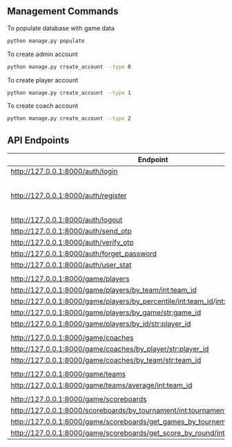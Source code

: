 ## Management Commands
To populate database with game data
```sh
python manage.py populate
```

To create admin account
```sh
python manage.py create_account --type 0
```

To create player account
```sh
python manage.py create_account --type 1
```

To create coach account
```sh
python manage.py create_account --type 2
```

## API Endpoints
| Endpoint | Method | Parameters | Access Group |
| ------ | ------ | ------ | ------ | 
| http://127.0.0.1:8000/auth/login | POST | email,password | All
| http://127.0.0.1:8000/auth/register | POST | email, password, first_name, last_name, (is_admin (Bool)/coach_id/player_id) | Admin
| http://127.0.0.1:8000/auth/logout | POST | - | All
| http://127.0.0.1:8000/auth/send_otp | POST | user (Email) | All
| http://127.0.0.1:8000/auth/verify_otp | POST | email, otp_code | All
| http://127.0.0.1:8000/auth/forget_password | POST | email, otp_id, password | All
| http://127.0.0.1:8000/auth/user_stat | GET | - | Admin
|  |  | 
| http://127.0.0.1:8000/game/players | GET | - | Admin
| http://127.0.0.1:8000/game/players/by_team/<int:team_id> | GET | - | coach_and_admin
| http://127.0.0.1:8000/game/players/by_percentile/<int:team_id>/<int:percentile> | GET | - | coach_and_admin
| http://127.0.0.1:8000/game/players/by_game/<str:game_id> | GET | - | admin
| http://127.0.0.1:8000/game/players/by_id/<str:player_id> | GET | - | coach_and_admin
|  |  | 
| http://127.0.0.1:8000/game/coaches | GET | - | admin
| http://127.0.0.1:8000/game/coaches/by_player/<str:player_id> | GET | - | admin
| http://127.0.0.1:8000/game/coaches/by_team/<str:team_id> | GET | - | admin
|  |  | 
| http://127.0.0.1:8000/game/teams | GET | - | admin
| http://127.0.0.1:8000/game/teams/average/<int:team_id> | GET | - | coach_and_admin
|  |  | 
| http://127.0.0.1:8000/game/scoreboards | GET | - | All
| http://127.0.0.1:8000/scoreboards/by_tournament/<int:tournament_id> | GET | - | All
| http://127.0.0.1:8000/game/scoreboards/get_games_by_tournement/<int:tournament_id> | GET | - | All
| http://127.0.0.1:8000/game/scoreboards/get_score_by_round/<int:game_id> | GET | - | All
